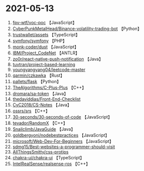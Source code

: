 # 2021-05-13

1. [fpv-wtf/voc-poc](https://github.com/fpv-wtf/voc-poc) 【JavaScript】
2. [CyberPunkMetalHead/Binance-volatility-trading-bot](https://github.com/CyberPunkMetalHead/Binance-volatility-trading-bot) 【Python】
3. [trustwallet/assets](https://github.com/trustwallet/assets) 【TypeScript】
4. [symfony/symfony](https://github.com/symfony/symfony) 【PHP】
5. [monk-coder/dust](https://github.com/monk-coder/dust) 【JavaScript】
6. [IBM/Project_CodeNet](https://github.com/IBM/Project_CodeNet) 【ANTLR】
7. [zo0r/react-native-push-notification](https://github.com/zo0r/react-native-push-notification) 【Java】
8. [tuvtran/project-based-learning](https://github.com/tuvtran/project-based-learning) 
9. [youngyangyang04/leetcode-master](https://github.com/youngyangyang04/leetcode-master) 
10. [qarmin/czkawka](https://github.com/qarmin/czkawka) 【Rust】
11. [pallets/flask](https://github.com/pallets/flask) 【Python】
12. [TheAlgorithms/C-Plus-Plus](https://github.com/TheAlgorithms/C-Plus-Plus) 【C++】
13. [dromara/sa-token](https://github.com/dromara/sa-token) 【Java】
14. [thedaviddias/Front-End-Checklist](https://github.com/thedaviddias/Front-End-Checklist) 
15. [CyC2018/CS-Notes](https://github.com/CyC2018/CS-Notes) 【Java】
16. [ossrs/srs](https://github.com/ossrs/srs) 【C++】
17. [30-seconds/30-seconds-of-code](https://github.com/30-seconds/30-seconds-of-code) 【JavaScript】
18. [tevador/RandomX](https://github.com/tevador/RandomX) 【C++】
19. [Snailclimb/JavaGuide](https://github.com/Snailclimb/JavaGuide) 【Java】
20. [goldbergyoni/nodebestpractices](https://github.com/goldbergyoni/nodebestpractices) 【JavaScript】
21. [microsoft/Web-Dev-For-Beginners](https://github.com/microsoft/Web-Dev-For-Beginners) 【JavaScript】
22. [sdmg15/Best-websites-a-programmer-should-visit](https://github.com/sdmg15/Best-websites-a-programmer-should-visit) 
23. [AllThingsSmitty/css-protips](https://github.com/AllThingsSmitty/css-protips) 
24. [chakra-ui/chakra-ui](https://github.com/chakra-ui/chakra-ui) 【TypeScript】
25. [IntelRealSense/realsense-ros](https://github.com/IntelRealSense/realsense-ros) 【C++】
